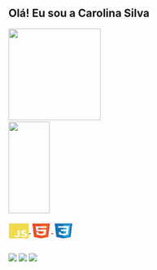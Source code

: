 ## Olá! Eu sou a Carolina Silva 
<div style="width:100%">
  <a href="https://github.com/Carolina-Silva">
  <img style="width:60%" height="180em" src="https://github-readme-stats.vercel.app/api?username=Carolina-Silva&show_icons=true&theme=tokyonight&include_all_commits=true&count_private=true"/>
  <img style="width:40%" height="180em" src="https://github-readme-stats.vercel.app/api/top-langs/?username=Carolina-Silva&layout=compact&langs_count=7&theme=tokyonight"/>
</div>
  
<div style="display: inline_block"><br>
  <img align="center" alt="Rafa-Js" height="30" width="40" src="https://raw.githubusercontent.com/devicons/devicon/master/icons/javascript/javascript-plain.svg">
  <img align="center" alt="Rafa-HTML" height="30" width="40" src="https://raw.githubusercontent.com/devicons/devicon/master/icons/html5/html5-original.svg">
  <img align="center" alt="Rafa-CSS" height="30" width="40" src="https://raw.githubusercontent.com/devicons/devicon/master/icons/css3/css3-original.svg">
</div>
  
  ##
  
  <div>
     <a href="https://www.instagram.com/ns.carol/" target="_blank"><img src="https://img.shields.io/badge/-Instagram-%23E4405F?style=for-the-badge&logo=instagram&logoColor=white" target="_blank"></a>
     <a href ="nascimento.carolina202@gmail.com"><img src="https://img.shields.io/badge/-Gmail-%23333?style=for-the-badge&logo=gmail&logoColor=white" target="_blank"></a>
     <a href="https://www.linkedin.com/in/carolina-nascimento-silva/" target="_blank"><img src="https://img.shields.io/badge/-LinkedIn-%230077B5?style=for-the-badge&logo=linkedin&logoColor=white" target="_blank"></a>  
    
<!--       ![Snake animation](https://github.com/Carolina-Silva/Carolina-Silva/blob/output/github-contribution-grid-snake.svg) -->
  
  </div>
